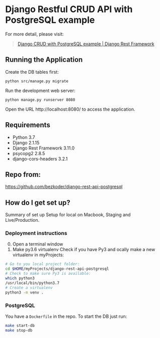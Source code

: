 # Django Restful CRUD API with PostgreSQL example

For more detail, please visit:
> [Django CRUD with PostgreSQL example | Django Rest Framework](https://bezkoder.com/django-postgresql-crud-rest-framework/)

## Running the Application

Create the DB tables first:
```
python src/manage.py migrate
```
Run the development web server:
```
python manage.py runserver 8080
```
Open the URL http://localhost:8080/ to access the application.


## Requirements
- Python 3.7
- Django 2.1.15
- Django Rest Framework 3.11.0
- psycopg2 2.8.5
- django-cors-headers 3.2.1

## Repo from:
https://github.com/bezkoder/django-rest-api-postgresql


## How do I get set up?
Summary of set up Setup for local on Macbook, Staging and Live/Production.

### Deployment instructions

0. Open a terminal window
1. Make py3.6 virtualenv
Check if you have Py3 and ocally make a new virtualenv in myProjects:

```bash
# Go to you local project folder:
cd $HOME/myProjects/django-rest-api-postgresql
# Check to make sure Py3 is available:
which python3
/usr/local/bin/python3.7
# Create a virtualenv
python3 -m venv .
```

### PostgreSQL
You have a `Dockerfile` in the repo.
To start the DB just run:
```bash
make start-db
make stop-db
```
